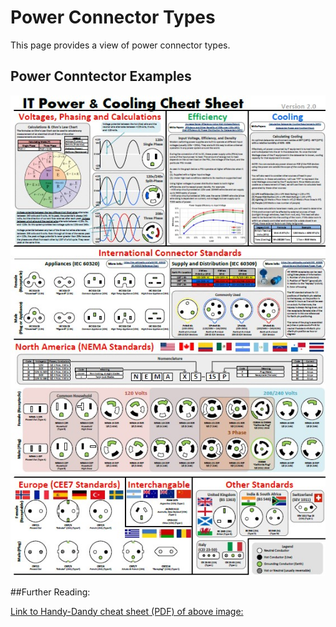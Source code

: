 # Power Connector Types

This page provides a view of power connector types.

## Power Conntector Examples

![Power Connectors](../img/Power.jpg)


##Further Reading:

[Link to Handy-Dandy cheat sheet (PDF) of above image:](http://blog.packetsar.com/wp-content/uploads/Power_and_Cooling_Cheat_Sheet.pdf)

